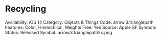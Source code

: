 # Recycling

Availability: iOS 14
Category: Objects & Things
Code: arrow.3.trianglepath
Features: Color, Hierarchical, Weights
Free: Yes
Source: Apple SF Symbols
Status: Released
Symbol: arrow.3.trianglepath2x.png